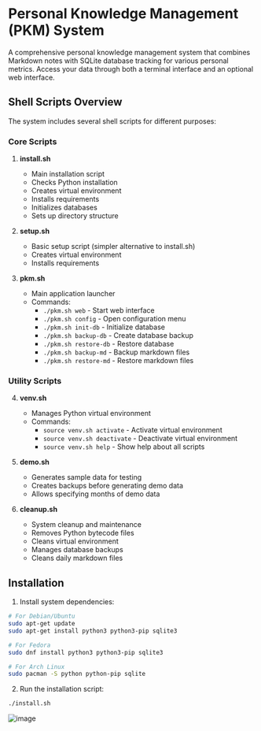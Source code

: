 # Personal Knowledge Management (PKM) System

A comprehensive personal knowledge management system that combines Markdown notes with SQLite database tracking for various personal metrics. Access your data through both a terminal interface and an optional web interface.

## Shell Scripts Overview

The system includes several shell scripts for different purposes:

### Core Scripts
1. **install.sh**
   - Main installation script
   - Checks Python installation
   - Creates virtual environment
   - Installs requirements
   - Initializes databases
   - Sets up directory structure

2. **setup.sh**
   - Basic setup script (simpler alternative to install.sh)
   - Creates virtual environment
   - Installs requirements

3. **pkm.sh**
   - Main application launcher
   - Commands:
     - `./pkm.sh web` - Start web interface
     - `./pkm.sh config` - Open configuration menu
     - `./pkm.sh init-db` - Initialize database
     - `./pkm.sh backup-db` - Create database backup
     - `./pkm.sh restore-db` - Restore database
     - `./pkm.sh backup-md` - Backup markdown files
     - `./pkm.sh restore-md` - Restore markdown files

### Utility Scripts
4. **venv.sh**
   - Manages Python virtual environment
   - Commands:
     - `source venv.sh activate` - Activate virtual environment
     - `source venv.sh deactivate` - Deactivate virtual environment
     - `source venv.sh help` - Show help about all scripts

5. **demo.sh**
   - Generates sample data for testing
   - Creates backups before generating demo data
   - Allows specifying months of demo data

6. **cleanup.sh**
   - System cleanup and maintenance
   - Removes Python bytecode files
   - Cleans virtual environment
   - Manages database backups
   - Cleans daily markdown files

## Installation

1. Install system dependencies:
```bash
# For Debian/Ubuntu
sudo apt-get update
sudo apt-get install python3 python3-pip sqlite3

# For Fedora
sudo dnf install python3 python3-pip sqlite3

# For Arch Linux
sudo pacman -S python python-pip sqlite
```

2. Run the installation script:
```bash
./install.sh
```

![image](https://github.com/user-attachments/assets/f2d58933-3eb4-4456-86c8-8ca00ced33ad)
